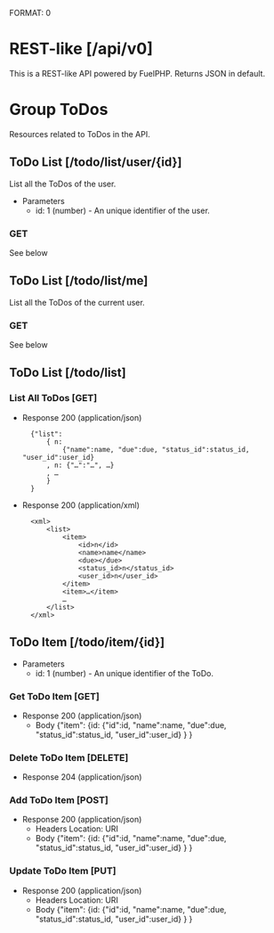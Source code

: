 FORMAT: 0

# REST-like [/api/v0]
This is a REST-like API powered by FuelPHP. Returns JSON in default.

# Group ToDos
Resources related to ToDos in the API.


## ToDo List [/todo/list/user/{id}]
List all the ToDos of the user.

+ Parameters
    + id: 1 (number) - An unique identifier of the user.

### GET
See below

## ToDo List [/todo/list/me]
List all the ToDos of the current user.

### GET
See below

## ToDo List [/todo/list]

### List All ToDos [GET]

+ Response 200 (application/json)

        {"list":
            { n:
                {"name":name, "due":due, "status_id":status_id, "user_id":user_id}
            , n: {"…":"…", …}
            , …
            }
        }

+ Response 200 (application/xml)

        <xml>
            <list>
                <item>
                    <id>n</id>
                    <name>name</name>
                    <due></due>
                    <status_id>n</status_id>
                    <user_id>n</user_id>
                </item>
                <item>…</item>
                …
            </list>
        </xml>



## ToDo Item [/todo/item/{id}]

+ Parameters
    + id: 1 (number) - An unique identifier of the ToDo.

### Get ToDo Item [GET]

+ Response 200 (application/json)
    + Body
        {"item":
            {id:
                {"id":id, "name":name, "due":due, "status_id":status_id, "user_id":user_id}
            }
        }

### Delete ToDo Item [DELETE]

+ Response 204 (application/json)


### Add ToDo Item [POST]

+ Response 200 (application/json)
    + Headers
        Location: URI
    + Body
        {"item":
            {id:
                {"id":id, "name":name, "due":due, "status_id":status_id, "user_id":user_id}
            }
        }

### Update ToDo Item [PUT]

+ Response 200 (application/json)
    + Headers
        Location: URI
    + Body
        {"item":
            {id:
                {"id":id, "name":name, "due":due, "status_id":status_id, "user_id":user_id}
            }
        }
